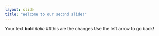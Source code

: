 ```yaml
---
layout: slide
title: "Welcome to our second slide!"
---
```

Your text **bold** *italic* ##this are the changes
Use the left arrow to go back!
